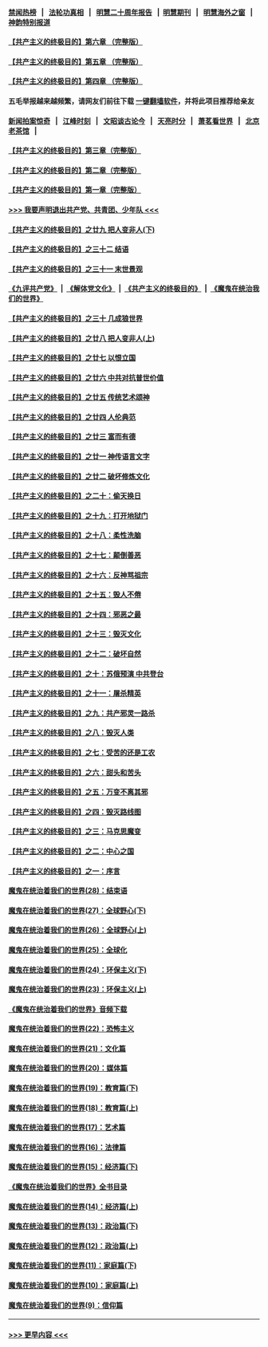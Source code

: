 #### [禁闻热榜](热点新闻.md?=0)  &nbsp;&nbsp;|&nbsp;&nbsp; [法轮功真相](https://github.com/gfw-breaker/truth/blob/master/README.md?=0) &nbsp;&nbsp;|&nbsp;&nbsp; [明慧二十周年报告](https://github.com/gfw-breaker/mh-reports/blob/master/README.md?=0) &nbsp;&nbsp;|&nbsp;&nbsp;[明慧期刊](https://github.com/gfw-breaker/mh-qikan) &nbsp;&nbsp;|&nbsp;&nbsp; [明慧海外之窗](https://github.com/gfw-breaker/mh-news/blob/master/README.md?=0) &nbsp;&nbsp;|&nbsp;&nbsp; [神韵特别报道](https://github.com/gfw-breaker/mh-news/blob/master/shenyun.md?=0)
#### [【共产主义的终极目的】第六章 （完整版）](../pages/nsc422/n11428913.md?t=03090603) 
#### [【共产主义的终极目的】第五章 （完整版）](../pages/nsc422/n11428912.md?t=03090603) 
#### [【共产主义的终极目的】第四章 （完整版）](../pages/nsc422/n11428907.md?t=03090603) 
#### 五毛举报越来越频繁，请网友们前往下载 [一键翻墙软件](https://github.com/gfw-breaker/ssr-accounts)，并将此项目推荐给亲友
#### [新闻拍案惊奇](https://github.com/gfw-breaker/banned-news/blob/master/pages/link4.md) &nbsp;&nbsp;|&nbsp;&nbsp; [江峰时刻](https://github.com/gfw-breaker/banned-news/blob/master/pages/link4.md) &nbsp;&nbsp;|&nbsp;&nbsp; [文昭谈古论今](https://github.com/gfw-breaker/banned-news/blob/master/pages/link4.md) &nbsp;&nbsp;|&nbsp;&nbsp; [天亮时分](https://github.com/gfw-breaker/banned-news/blob/master/pages/link4.md) &nbsp;&nbsp;|&nbsp;&nbsp; [萧茗看世界](https://github.com/gfw-breaker/banned-news/blob/master/pages/link4.md) &nbsp;&nbsp;|&nbsp;&nbsp; [北京老茶馆](https://github.com/gfw-breaker/banned-news/blob/master/pages/link4.md) &nbsp;&nbsp;|&nbsp;&nbsp; 
#### [【共产主义的终极目的】第三章（完整版）](../pages/nsc422/n11428848.md?t=03090603) 
#### [【共产主义的终极目的】第二章（完整版）](../pages/nsc422/n11428831.md?t=03090603) 
#### [【共产主义的终极目的】第一章（完整版）](../pages/nsc422/n11417651.md?t=03090603) 
#### [>>> 我要声明退出共产党、共青团、少年队 <<<](https://github.com/begood0513/goodnews/blob/master/quit/letter.md) 
#### [【共产主义的终极目的】之廿九 把人变非人(下)](../pages/nsc422/n11344140.md?t=03090603) 
#### [【共产主义的终极目的】之三十二 结语](../pages/nsc422/n11360535.md?t=03090603) 
#### [【共产主义的终极目的】之三十一 末世景观](../pages/nsc422/n11351129.md?t=03090603) 
#### [《九评共产党》](https://github.com/begood0513/9ping.md/blob/master/README.md) &nbsp;|&nbsp; [《解体党文化》](../../../../jtdwh.md/blob/master/README.md)  &nbsp;|&nbsp; [《共产主义的终极目的》](../../../../gczydzjmd.md/blob/master/README.md) &nbsp;|&nbsp; [《魔鬼在统治我们的世界》](../../../../mgztzwmdsj.md/blob/master/README.md) 
#### [【共产主义的终极目的】之三十 几成狼世界](../pages/nsc422/n11348280.md?t=03090603) 
#### [【共产主义的终极目的】之廿八 把人变非人(上)](../pages/nsc422/n11340492.md?t=03090603) 
#### [【共产主义的终极目的】之廿七 以恨立国](../pages/nsc422/n11336944.md?t=03090603) 
#### [【共产主义的终极目的】之廿六 中共对抗普世价值](../pages/nsc422/n11324785.md?t=03090603) 
#### [【共产主义的终极目的】之廿五 传统艺术颂神](../pages/nsc422/n11296396.md?t=03090603) 
#### [【共产主义的终极目的】之廿四 人伦典范](../pages/nsc422/n11296397.md?t=03090603) 
#### [【共产主义的终极目的】之廿三 富而有德](../pages/nsc422/n11283598.md?t=03090603) 
#### [【共产主义的终极目的】之廿一 神传语言文字](../pages/nsc422/n11263265.md?t=03090603) 
#### [【共产主义的终极目的】之廿二 破坏修炼文化](../pages/nsc422/n11245728.md?t=03090603) 
#### [【共产主义的终极目的】之二十：偷天换日](../pages/nsc422/n11238846.md?t=03090603) 
#### [【共产主义的终极目的】之十九：打开地狱门](../pages/nsc422/n11206376.md?t=03090603) 
#### [【共产主义的终极目的】之十八：柔性洗脑](../pages/nsc422/n11199994.md?t=03090603) 
#### [【共产主义的终极目的】之十七：颠倒善恶](../pages/nsc422/n11179782.md?t=03090603) 
#### [【共产主义的终极目的】之十六：反神骂祖宗](../pages/nsc422/n11166798.md?t=03090603) 
#### [【共产主义的终极目的】之十五：毁人不倦](../pages/nsc422/n11166792.md?t=03090603) 
#### [【共产主义的终极目的】之十四：邪恶之最](../pages/nsc422/n11150249.md?t=03090603) 
#### [【共产主义的终极目的】之十三：毁灭文化](../pages/nsc422/n11135227.md?t=03090603) 
#### [【共产主义的终极目的】之十二：破坏自然](../pages/nsc422/n11135214.md?t=03090603) 
#### [【共产主义的终极目的】之十：苏俄预演 中共登台](../pages/nsc422/n11118424.md?t=03090603) 
#### [【共产主义的终极目的】之十一：屠杀精英](../pages/nsc422/n11118442.md?t=03090603) 
#### [【共产主义的终极目的】之九：共产邪灵一路杀](../pages/nsc422/n11114139.md?t=03090603) 
#### [【共产主义的终极目的】之八：毁灭人类](../pages/nsc422/n11108503.md?t=03090603) 
#### [【共产主义的终极目的】之七：受苦的还是工农](../pages/nsc422/n11101809.md?t=03090603) 
#### [【共产主义的终极目的】之六：甜头和苦头](../pages/nsc422/n11096971.md?t=03090603) 
#### [【共产主义的终极目的】之五：万变不离其邪](../pages/nsc422/n11091285.md?t=03090603) 
#### [【共产主义的终极目的】之四：毁灭路线图](../pages/nsc422/n11086284.md?t=03090603) 
#### [【共产主义的终极目的】之三：马克思魔变](../pages/nsc422/n11061941.md?t=03090603) 
#### [【共产主义的终极目的】之二：中心之国](../pages/nsc422/n11047728.md?t=03090603) 
#### [【共产主义的终极目的】之一：序言](../pages/nsc422/n11086077.md?t=03090603) 
#### [魔鬼在统治着我们的世界(28)：结束语](../pages/nsc422/n10936246.md?t=03090603) 
#### [魔鬼在统治着我们的世界(27)：全球野心(下)](../pages/nsc422/n10928319.md?t=03090603) 
#### [魔鬼在统治着我们的世界(26)：全球野心(上)](../pages/nsc422/n10900318.md?t=03090603) 
#### [魔鬼在统治着我们的世界(25)：全球化](../pages/nsc422/n10788205.md?t=03090603) 
#### [魔鬼在统治着我们的世界(24)：环保主义(下)](../pages/nsc422/n10695307.md?t=03090603) 
#### [魔鬼在统治着我们的世界(23)：环保主义(上)](../pages/nsc422/n10688613.md?t=03090603) 
#### [《魔鬼在统治着我们的世界》音频下载](../pages/nsc422/n10635553.md?t=03090603) 
#### [魔鬼在统治着我们的世界(22)：恐怖主义](../pages/nsc422/n10614727.md?t=03090603) 
#### [魔鬼在统治着我们的世界(21)：文化篇](../pages/nsc422/n10597706.md?t=03090603) 
#### [魔鬼在统治着我们的世界(20)：媒体篇](../pages/nsc422/n10586579.md?t=03090603) 
#### [魔鬼在统治着我们的世界(19)：教育篇(下)](../pages/nsc422/n10564808.md?t=03090603) 
#### [魔鬼在统治着我们的世界(18)：教育篇(上)](../pages/nsc422/n10526970.md?t=03090603) 
#### [魔鬼在统治着我们的世界(17)：艺术篇](../pages/nsc422/n10499093.md?t=03090603) 
#### [魔鬼在统治着我们的世界(16)：法律篇](../pages/nsc422/n10485969.md?t=03090603) 
#### [魔鬼在统治着我们的世界(15)：经济篇(下)](../pages/nsc422/n10469975.md?t=03090603) 
#### [《魔鬼在统治着我们的世界》全书目录](../pages/nsc422/n10464261.md?t=03090603) 
#### [魔鬼在统治着我们的世界(14)：经济篇(上)](../pages/nsc422/n10457370.md?t=03090603) 
#### [魔鬼在统治着我们的世界(13)：政治篇(下)](../pages/nsc422/n10448270.md?t=03090603) 
#### [魔鬼在统治着我们的世界(12)：政治篇(上)](../pages/nsc422/n10444576.md?t=03090603) 
#### [魔鬼在统治着我们的世界(11)：家庭篇(下)](../pages/nsc422/n10440961.md?t=03090603) 
#### [魔鬼在统治着我们的世界(10)：家庭篇(上)](../pages/nsc422/n10435448.md?t=03090603) 
#### [魔鬼在统治着我们的世界(9)：信仰篇](../pages/nsc422/n10432159.md?t=03090603) 

----
#### [ >>> 更早内容 <<< ](../indexes/nsc422-earlier.md)
